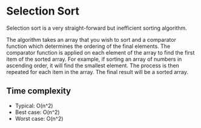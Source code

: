 # Selection Sort

Selection sort is a very straight-forward but inefficient sorting algorithm.

The algorithm takes an array that you wish to sort and a comparator function which determines the ordering of the final elements. The comparator function is applied on each element of the array to find the first item of the sorted array. For example, if sorting an array of numbers in ascending order, it will find the smallest element. The process is then repeated for each item in the array. The final result will be a sorted array.

## Time complexity

- Typical: O(n^2)
- Best case: O(n^2)
- Worst case: O(n^2)

